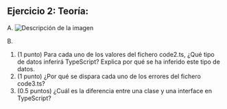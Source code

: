 ## Ejercicio 2: Teoría:

A. 
![Descripción de la imagen](/Users/codepremium/Desktop/UOC/segundo_semestre/js_framework/PEC3/PEC3_Ej2/img/noInterface_example.png)


B.

1. (1 punto) Para cada uno de los valores del fichero code2.ts, ¿Qué tipo de datos inferirá TypeScript? Explica por qué se ha inferido este tipo de datos.
2. (1 punto) ¿Por qué se dispara cada uno de los errores del fichero code3.ts?
3. (0.5 puntos) ¿Cuál es la diferencia entre una clase y una interface en TypeScript?


